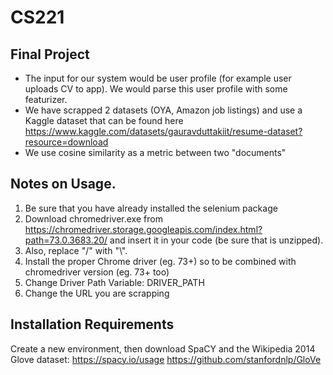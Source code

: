 # CS221

## Final Project

- The input for our system would be user profile (for example user uploads CV to app). We would parse this user profile with some featurizer.
- We have scrapped 2 datasets (OYA, Amazon job listings) and use a Kaggle dataset that can be found here https://www.kaggle.com/datasets/gauravduttakiit/resume-dataset?resource=download
- We use cosine similarity as a metric between two "documents"

## Notes on Usage.

1. Be sure that you have already installed the selenium package
2. Download chromedriver.exe from https://chromedriver.storage.googleapis.com/index.html?path=73.0.3683.20/
   and insert it in your code (be sure that is unzipped).
3. Also, replace "/" with "\\".
4. Install the proper Chrome driver (eg. 73+) so to be combined with chromedriver version (eg. 73+ too)
5. Change Driver Path Variable: DRIVER_PATH
6. Change the URL you are scrapping

## Installation Requirements

Create a new environment, then download SpaCY and the Wikipedia 2014 Glove dataset:
https://spacy.io/usage
https://github.com/stanfordnlp/GloVe
